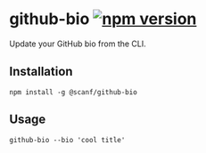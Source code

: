 # github-bio [![npm version](https://badge.fury.io/js/%40scanf%2Fgithub-bio.svg)](https://badge.fury.io/js/%40scanf%2Fgithub-bio)

Update your GitHub bio from the CLI.

## Installation

    npm install -g @scanf/github-bio

## Usage

    github-bio --bio 'cool title'
